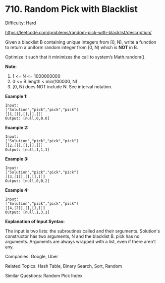 # 710. Random Pick with Blacklist

Difficulty: Hard

https://leetcode.com/problems/random-pick-with-blacklist/description/

Given a blacklist B containing unique integers from [0, N), write a function to return a uniform random integer from [0, N) which is **NOT** in B.

Optimize it such that it minimizes the call to system’s Math.random().

**Note:**

1. 1 <= N <= 1000000000
2. 0 <= B.length < min(100000, N)
3. [0, N) does NOT include N. See interval notation.

**Example 1:**
```
Input: 
["Solution","pick","pick","pick"]
[[1,[]],[],[],[]]
Output: [null,0,0,0]
```
**Example 2:**
```
Input: 
["Solution","pick","pick","pick"]
[[2,[]],[],[],[]]
Output: [null,1,1,1]
```
**Example 3:**
```
Input: 
["Solution","pick","pick","pick"]
[[3,[1]],[],[],[]]
Output: [null,0,0,2]
```
**Example 4:**
```
Input: 
["Solution","pick","pick","pick"]
[[4,[2]],[],[],[]]
Output: [null,1,3,1]
```
**Explanation of Input Syntax:**

The input is two lists: the subroutines called and their arguments. Solution's constructor has two arguments, N and the blacklist B. pick has no arguments. Arguments are always wrapped with a list, even if there aren't any.

Companies: Google, Uber

Related Topics: Hash Table, Binary Search, Sort, Random

Similar Questions: Random Pick Index
